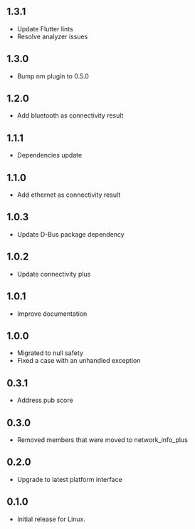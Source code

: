 ## 1.3.1

- Update Flutter lints
- Resolve analyzer issues

## 1.3.0

- Bump nm plugin to 0.5.0

## 1.2.0

- Add bluetooth as connectivity result

## 1.1.1

- Dependencies update

## 1.1.0

- Add ethernet as connectivity result

## 1.0.3

- Update D-Bus package dependency

## 1.0.2

- Update connectivity plus

## 1.0.1

- Improve documentation

## 1.0.0

- Migrated to null safety
- Fixed a case with an unhandled exception

## 0.3.1

- Address pub score

## 0.3.0

- Removed members that were moved to network_info_plus

## 0.2.0

- Upgrade to latest platform interface

## 0.1.0

- Initial release for Linux.
